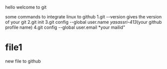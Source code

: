 hello 
welcome to git

some commands to integrate linux to github
1.git --version     gives the version of your git
2.git init
3.git config --global user.name *yasassri-413*(your github profile name)
4.git config --global user.email *your mailid" 
# file1
new file to github
